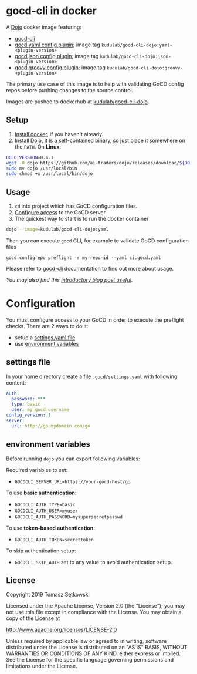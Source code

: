 # gocd-cli in docker

A [Dojo](https://github.com/ai-traders/dojo) docker image featuring:
 * [gocd-cli](https://github.com/gocd-contrib/gocd-cli)
 * [gocd yaml config plugin](https://github.com/tomzo/gocd-yaml-config-plugin); image tag `kudulab/gocd-cli-dojo:yaml-<plugin-version>`
 * [gocd json config plugin](https://github.com/tomzo/gocd-json-config-plugin); image tag `kudulab/gocd-cli-dojo:json-<plugin-version>`
 * [gocd groovy config plugin](https://github.com/gocd-contrib/gocd-groovy-dsl-config-plugin); image tag `kudulab/gocd-cli-dojo:groovy-<plugin-version>`

The primary use case of this image is to help with validating GoCD config repos before pushing changes to the source control.

Images are pushed to dockerhub at [kudulab/gocd-cli-dojo](https://hub.docker.com/r/kudulab/gocd-cli-dojo).

## Setup

1. [Install docker](https://docs.docker.com/install/), if you haven't already.
2. [Install Dojo](https://github.com/ai-traders/dojo#installation), it is a self-contained binary, so just place it somewhere on the `PATH`.
On **Linux**:
```bash
DOJO_VERSION=0.4.1
wget -O dojo https://github.com/ai-traders/dojo/releases/download/${DOJO_VERSION}/dojo_linux_amd64
sudo mv dojo /usr/local/bin
sudo chmod +x /usr/local/bin/dojo
```

## Usage

1. `cd` into project which has GoCD configuration files.
1. [Configure access](#configuration) to the GoCD server.
1. The quickest way to start is to run the docker container
```bash
dojo --image=kudulab/gocd-cli-dojo:yaml
```
Then you can execute `gocd` CLI, for example to validate GoCD configuration files
```
gocd configrepo preflight -r my-repo-id --yaml ci.gocd.yaml
```

Please refer to [gocd-cli](https://github.com/gocd-contrib/gocd-cli) documentation to find out more about usage.

*You may also find this [introductory blog post useful](https://kudulab.io/posts/gocd-preflight-validation/).*

# Configuration

You must configure access to your GoCD in order to execute the preflight checks.
There are 2 ways to do it:
 * setup a [settings.yaml file](#settings-file)
 * use [environment variables](#environment-variables)

## settings file

In your home directory create a file `.gocd/settings.yaml` with following content:
```yaml
auth:
  password: ***
  type: basic
  user: my_gocd_username
config_version: 1
server:
  url: http://go.mydomain.com/go
```

## environment variables

Before running `dojo` you can export following variables:

Required variables to set:
 * `GOCDCLI_SERVER_URL=https://your-gocd-host/go`

To use **basic authentication**:
 * `GOCDCLI_AUTH_TYPE=basic`
 * `GOCDCLI_AUTH_USER=myuser`
 * `GOCDCLI_AUTH_PASSWORD=mysupersecretpasswd`

To use **token-based authentication**:
* `GOCDCLI_AUTH_TOKEN=secrettoken`

To skip authentication setup:
 * `GOCDCLI_SKIP_AUTH` set to any value to avoid authentication setup.

## License

Copyright 2019 Tomasz Sętkowski

Licensed under the Apache License, Version 2.0 (the "License");
you may not use this file except in compliance with the License.
You may obtain a copy of the License at

   http://www.apache.org/licenses/LICENSE-2.0

Unless required by applicable law or agreed to in writing, software
distributed under the License is distributed on an "AS IS" BASIS,
WITHOUT WARRANTIES OR CONDITIONS OF ANY KIND, either express or implied.
See the License for the specific language governing permissions and
limitations under the License.
